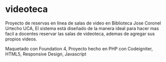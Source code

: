 videoteca
=========

Proyecto de reservas en línea de salas de video en Biblioteca Jose Coronel Urtecho UCA,
El sistema está diseñado de la manera ideal para hacer mas facil a docentes reservar las salas 
de videoteca, ademas de agregar sus propios videos.

Maquetado con Foundation 4, 
Proyecto hecho en PHP con Codeigniter, 
HTML5, 
Responsive Design, 
Javascript
